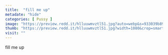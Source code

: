```yaml
---
title:  "fill me up"
metadate: "hide"
categories: [ Pussy ]
image: "https://preview.redd.it/hlluuwmvztl51.jpg?auto=webp&s=933039b8908179e210ddee58c12caf33df8ce285"
thumb: "https://preview.redd.it/hlluuwmvztl51.jpg?width=1080&crop=smart&auto=webp&s=91e57541df282221511d9bb91c7c7763b070f555"
visit: ""
---
```

fill me up
